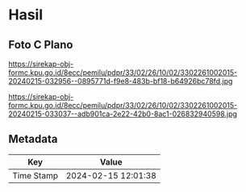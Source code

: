 # Hasil

## Foto C Plano

https://sirekap-obj-formc.kpu.go.id/8ecc/pemilu/pdpr/33/02/26/10/02/3302261002015-20240215-032956--0895771d-f9e8-483b-bf18-b64926bc78fd.jpg

https://sirekap-obj-formc.kpu.go.id/8ecc/pemilu/pdpr/33/02/26/10/02/3302261002015-20240215-033037--adb901ca-2e22-42b0-8ac1-026832940598.jpg


## Metadata

| Key        | Value               |
| ---------- | ------------------- |
| Time Stamp | 2024-02-15 12:01:38 |



